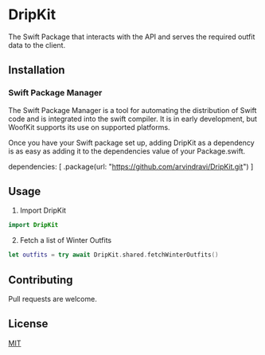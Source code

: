 # DripKit

The Swift Package that interacts with the API and serves the required outfit data to the client.

## Installation

### Swift Package Manager

The Swift Package Manager is a tool for automating the distribution of Swift code and is integrated into the swift compiler. It is in early development, but WoofKit supports its use on supported platforms.

Once you have your Swift package set up, adding DripKit as a dependency is as easy as adding it to the dependencies value of your Package.swift.

dependencies: [
    .package(url: "https://github.com/arvindravi/DripKit.git")
]

## Usage

1. Import DripKit 

```swift
import DripKit
```

2. Fetch a list of Winter Outfits

```swift
let outfits = try await DripKit.shared.fetchWinterOutfits()
```

## Contributing
Pull requests are welcome.

## License
[MIT](https://choosealicense.com/licenses/mit/)

